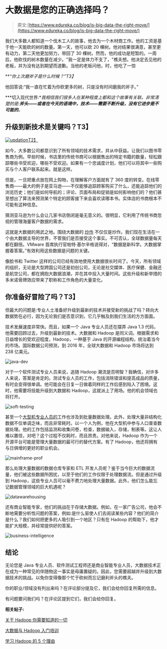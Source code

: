 # 大数据是您的正确选择吗？

> 原文:[https://www.edureka.co/blog/is-big-data-the-right-move/](https://www.edureka.co/blog/is-big-data-the-right-move/)

我们大多数人都知道一个伐木工人的故事，他去为一个木材商工作。他的工资是基于他一天能砍的树的数量。第一天，他可以砍 20 棵树。他对结果很满意，甚至更有动力，第二天他更加努力，带回了 30 棵树。然而，他的成功是短暂的。一周后，他砍伐的树木数量在减少。"我一定是体力不支了，"樵夫想。他决定去见他的老板，并为没有达到期望而道歉。当他的老板问他，时，他吃了一惊

***“你上次磨斧子是什么时候？”*T3】**

他回答说:“我一直在忙着为你砍更多的树，只是没有时间磨我的斧子。”

***切入现代世界:**我相信我们很多人在某种程度上都和这个故事有关联。非常清楚的是:**斧头——或者在今天的语境中，技术——需要不断升级，没有它进步是不可能的**。*

## 升级到新技术是关键吗？T3】

[![updation](../Images/53c9b70fe60dd9c06c019f25992d5b7e.png)T2】](https://cdn.edureka.co/blog/wp-content/uploads/2014/11/updation1.jpg)

如今，大多数公司都意识到了所有领域的技术需求，并从中获益。让我们以图书零售商为例。早些时候，书店里的传统书商可以根据售出的特定书籍的数量，轻松跟踪哪些书受欢迎，哪些不受欢迎。如果有一个忠诚度计划，他们可以将其中一些购买与个人客户联系起来。就是这样。

但是，一旦把重点放在网上购物，在理解客户方面就有了 360 度的转变。在线零售商——最大的例子是亚马逊——不仅能够追踪顾客购买了什么，还能追踪他们的浏览历史；他们是如何导航的；评论、页面布局和促销是如何影响他们的？他们甚至想出了算法来预测某个特定的顾客接下来会喜欢读哪本书。实体店的书商根本不可能有这种信息。

猜测亚马逊为什么会让几家书店倒闭是毫无意义的。很明显，它利用了传统书商忽视的管理海量客户数据的需求。

这就是大数据的用武之地。围绕大数据的 [炒作](https://www.edureka.co/blog/the-hype-behind-big-data/) 不仅仅是炒作。我们现在生活在一个由大数据主导的世界，不管我们是否接受这个事实。不可否认，全球数据量每天都在翻倍。VMware 首席执行官帕特·基尔辛格说得对，“数据是新科学。大数据掌握着答案。”有效利用这些数据是问题的关键。

像脸书和 Twitter 这样的公司已经有效地使用大数据很长时间了。今天，所有领域的组织，无论是大型跨国公司还是初创公司，无论是社交媒体、医疗保健、金融还是航空公司，都在拥抱大数据浪潮，并在其中投入大量时间。这些升级和新举措的多米诺骨牌效应带来了职称和工作角色的大量变化。

## **你准备好冒险了吗？T3】**

但最大的问题是:专业人士准备好升级到最新的技术并接受新的挑战了吗？转向大数据势在必行，因为无论我们是否意识到，它几乎触及到我们生活的方方面面。

技术发展速度非常快。而且，如果一个 Java 专业人员还在摆弄 Java 1.3 代码，他需要回顾过去，升级到最新的技术。大数据和 Hadoop 是同义词。根据需求和日益增长的受欢迎程度，Hadoop，一种基于 Java 的开源编程结构，统治着当今的市场。国际数据公司预测，到 2016 年，全球大数据和 Hadoop 市场将达到 238 亿美元。

![java-dev](../Images/b8aa1f537ecbf2a76b9eb84f39a92fdc.png)

对于一个软件测试专业人员来说，追随 Hadoop 潮流是否明智？我确信，对许多人来说，答案是肯定的。测试专业人员的工作，包括消除错误和提高成品的质量，有时会变得很单调。他可能会在日复一日做着同样的工作后感到陷入了困境。这时，他需要将技能升级到大数据和 Hadoop，这就派上了用场。他的机会领域也将打开。

![soft-testing](../Images/c61ffd8f2af6af7ad24eb7d5a627f04b.png)

甚至一个[大型机专业人员的](https://www.edureka.co/blog/move-from-mainframe-to-big-data-hadoop/)工作也涉及到批量数据处理。此外，处理大量非结构化数据不仅单调乏味，而且非常耗时。以一个人为例，他在大型机中参与人口普查数据处理。他的工作包括监测和收集问卷，检查，数据输入，存储，制表等。这让人难以置信，对吧？这个过程不仅耗时，而且昂贵。对他来说，Hadoop 作为一个开源平台可能是管理大量数据的最可行的替代方案。有了 Hadoop，他还将拥有与日俱增的更好的职业机会。

![mainframe-prof](../Images/b12273799ef8d90762efa57a19225f7c.png)

那么处理大量数据的数据仓库专家和 ETL 开发人员呢？鉴于当今巨大的数据流量，他们被这些数据所困扰，以至于他们的工作仅限于处理数据流。但是通过升级到 Hadoop，这些专业人员可以毫不费力地处理大量数据。此外，他们怎么能忘记数据管理领域的巨大机遇呢？

![datawarehousing](../Images/0e88256ef0e70cf3d870745081489243.png)

还有商业智能专家，他们的挑战在于存储大数据。例如，在一家广告公司，他会不断地需要分析性问题的答案，例如:是什么驱使人们去阅读某些内容？他们的简介是什么？我们如何把更多的人吸引到一个地区？只有在 Hadoop 的帮助下，他才能扩大规模，并经常提供好的答案。

![business-intelligence](../Images/b4aa69ea92230ec8ee409c83271d005c.png)

## **结论**

无论您是 Java 专业人员、软件测试工程师还是商业智能专业人员，大数据技术正在成为一种常见的伴随物这一事实是毋庸置疑的。因此，您需要超越并升级到大数据技术的挑战。以免你变得像那个忙于砍树而忘记磨利斧头的樵夫。

你的职业/领域没有列出来吗？在评论部分提及它，我们会给你回复所需的信息。

有问题要问我们吗？在评论区提到它们，我们会给你回复。

**相关帖子:**

[关于 Hadoop 你需要知道的一切](https://www.edureka.co/blog/hadoop-tutorial/ "All you need to know about Hadoop!")

[大数据与 Hadoop 入门培训](https://www.edureka.co/big-data-and-hadoop)

[学习 Hadoop 的 5 个理由](https://www.edureka.co/blog/5-reasons-to-learn-hadoop "5 Reasons to Learn Hadoop")